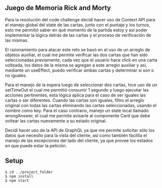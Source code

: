 ## Juego de Memoria Rick and Morty

Para la resolución del code challenge decidí hacer uso de Context API para el manejo global del state de las cartas, junto con el puntaje y los turnos, esto me permitió saber en qué momento de la partida estoy y así poder implementar la lógica detrás de las cartas y el proceso de verificación de las mismas.

El razonamiento para atacar este reto se basó en el uso de un arreglo de objetos auxiliar, el cual me permite verificar las dos cartas que han sido seleccionadas previamente, cada vez que el usuario hace click en una carta volteada, los datos de la misma se agregan a este arreglo auxiliar y así, mediante un useEffect, puedo verificar ambas cartas y determinar si son o no iguales.

Para el manejo de la espera luego de seleccionar dos cartas, hice uso de un setTimeOut el cual me permitió consumir 1 segundo y luego ejecutar las acciones pertinentes, esta lógica aplica para el caso de ser iguales las cartas o ser diferentes. Cuando las cartas son iguales, filtro el arreglo original con todas las cartas eliminando las cartas seleccionadas, usando el nombre como key. Para el caso contrario, manejo un state local llamado wrongAnswer, el cual me permite avisarle al componente Card que debe voltear las cartas nuevamente a su estado original.

Decidí hacer uso de la API de GraphQL ya que me permite solicitar sólo los datos que necesito para la vista del cliente, así como también facilita el manejo de las excepciones del lado del cliente, ya que provee los estados en que puede estar la petición.

## Setup

```
$ cd ../project_folder
$ npm install
$ npm start
```
